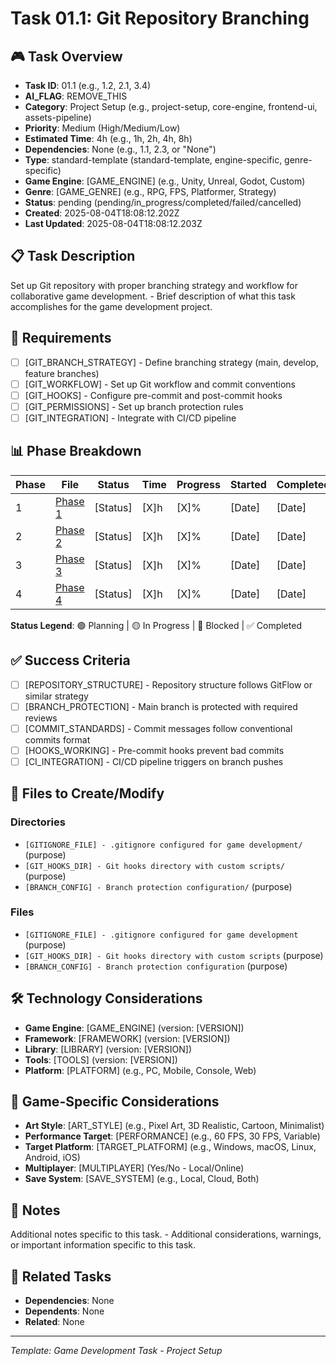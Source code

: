 # Task 01.1: Git Repository Branching

## 🎮 Task Overview
- **Task ID**: 01.1 (e.g., 1.2, 2.1, 3.4)
- **AI_FLAG**: REMOVE_THIS
- **Category**: Project Setup (e.g., project-setup, core-engine, frontend-ui, assets-pipeline)
- **Priority**: Medium (High/Medium/Low)
- **Estimated Time**: 4h (e.g., 1h, 2h, 4h, 8h)
- **Dependencies**: None (e.g., 1.1, 2.3, or "None")
- **Type**: standard-template (standard-template, engine-specific, genre-specific)
- **Game Engine**: [GAME_ENGINE] (e.g., Unity, Unreal, Godot, Custom)
- **Genre**: [GAME_GENRE] (e.g., RPG, FPS, Platformer, Strategy)
- **Status**: pending (pending/in_progress/completed/failed/cancelled)
- **Created**: 2025-08-04T18:08:12.202Z
- **Last Updated**: 2025-08-04T18:08:12.203Z

## 📋 Task Description
Set up Git repository with proper branching strategy and workflow for collaborative game development. - Brief description of what this task accomplishes for the game development project.

## 🎯 Requirements
- [ ] [GIT_BRANCH_STRATEGY] - Define branching strategy (main, develop, feature branches)
- [ ] [GIT_WORKFLOW] - Set up Git workflow and commit conventions
- [ ] [GIT_HOOKS] - Configure pre-commit and post-commit hooks
- [ ] [GIT_PERMISSIONS] - Set up branch protection rules
- [ ] [GIT_INTEGRATION] - Integrate with CI/CD pipeline

## 📊 Phase Breakdown
| Phase | File | Status | Time | Progress | Started | Completed |
|-------|------|--------|------|----------|---------|-----------|
| 1 | [Phase 1](./01-git-repository-branching-phase-1.md) | [Status] | [X]h | [X]% | [Date] | [Date] |
| 2 | [Phase 2](./01-git-repository-branching-phase-2.md) | [Status] | [X]h | [X]% | [Date] | [Date] |
| 3 | [Phase 3](./01-git-repository-branching-phase-3.md) | [Status] | [X]h | [X]% | [Date] | [Date] |
| 4 | [Phase 4](./01-git-repository-branching-phase-4.md) | [Status] | [X]h | [X]% | [Date] | [Date] |

**Status Legend**: 🟢 Planning | 🟡 In Progress | 🔴 Blocked | ✅ Completed

## ✅ Success Criteria
- [ ] [REPOSITORY_STRUCTURE] - Repository structure follows GitFlow or similar strategy
- [ ] [BRANCH_PROTECTION] - Main branch is protected with required reviews
- [ ] [COMMIT_STANDARDS] - Commit messages follow conventional commits format
- [ ] [HOOKS_WORKING] - Pre-commit hooks prevent bad commits
- [ ] [CI_INTEGRATION] - CI/CD pipeline triggers on branch pushes

## 📁 Files to Create/Modify
### Directories
- `[GITIGNORE_FILE] - .gitignore configured for game development/` (purpose)
- `[GIT_HOOKS_DIR] - Git hooks directory with custom scripts/` (purpose)
- `[BRANCH_CONFIG] - Branch protection configuration/` (purpose)

### Files
- `[GITIGNORE_FILE] - .gitignore configured for game development` (purpose)
- `[GIT_HOOKS_DIR] - Git hooks directory with custom scripts` (purpose)
- `[BRANCH_CONFIG] - Branch protection configuration` (purpose)

## 🛠️ Technology Considerations
- **Game Engine**: [GAME_ENGINE] (version: [VERSION])
- **Framework**: [FRAMEWORK] (version: [VERSION])
- **Library**: [LIBRARY] (version: [VERSION])
- **Tools**: [TOOLS] (version: [VERSION])
- **Platform**: [PLATFORM] (e.g., PC, Mobile, Console, Web)

## 🎨 Game-Specific Considerations
- **Art Style**: [ART_STYLE] (e.g., Pixel Art, 3D Realistic, Cartoon, Minimalist)
- **Performance Target**: [PERFORMANCE] (e.g., 60 FPS, 30 FPS, Variable)
- **Target Platform**: [TARGET_PLATFORM] (e.g., Windows, macOS, Linux, Android, iOS)
- **Multiplayer**: [MULTIPLAYER] (Yes/No - Local/Online)
- **Save System**: [SAVE_SYSTEM] (e.g., Local, Cloud, Both)

## 📝 Notes
Additional notes specific to this task. - Additional considerations, warnings, or important information specific to this task.

## 🔗 Related Tasks
- **Dependencies**: None
- **Dependents**: None
- **Related**: None

---
*Template: Game Development Task - Project Setup* 